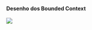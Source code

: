 <b>Desenho dos Bounded Context</b>
<br></br>
![](https://github.com/joaogabrieldeassis/NerdStore/assets/89229808/c2d51692-50a9-4b67-8fa3-1afb5e55b86f)

